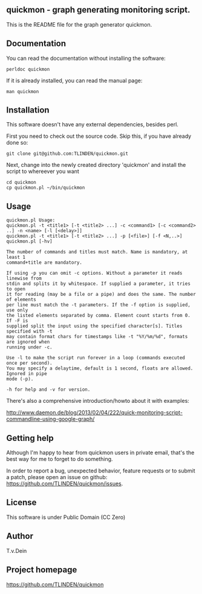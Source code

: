 ## quickmon - graph generating monitoring script.

This is the README file for the graph generator quickmon.

## Documentation

You can read the documentation without installing the
software:

    perldoc quickmon

If it is already installed, you can read the manual page:

    man quickmon

## Installation

This software doesn't have any external dependencies, besides
perl.

First you need to check out the source code. Skip this, if
you have already done so:

    git clone git@github.com:TLINDEN/quickmon.git

Next, change into the newly created directory 'quickmon' and
install the script to whereever you want

    cd quickmon
    cp quickmon.pl ~/bin/quickmon

## Usage
    
    quickmon.pl Usage:
    quickmon.pl -t <title1> [-t <title2> ...] -c <command1> [-c <command2> ..] -n <name> [-l [<delay>]]
    quickmon.pl -t <title1> [-t <title2> ...] -p [<file>] [-f <N,..>]
    quickmon.pl [-hv]
    
    The number of commands and titles must match. Name is mandatory, at least 1
    command+title are mandatory.
    
    If using -p you can omit -c options. Without a parameter it reads linewise from
    stdin and splits it by whitespace. If supplied a parameter, it tries to open
    it for reading (may be a file or a pipe) and does the same. The number of elements
    per line must match the -t parameters. If the -f option is supplied, use only
    the listed elements separated by comma. Element count starts from 0. If -F is
    supplied split the input using the specified character[s]. Titles specified with -t
    may contain format chars for timestamps like -t "%Y/%m/%d", formats are ignored when
    running under -c.
    
    Use -l to make the script run forever in a loop (commands executed once per second).
    You may specify a delaytime, default is 1 second, floats are allowed. Ignored in pipe
    mode (-p).
    
    -h for help and -v for version.

There's also a comprehensive introduction/howto about it
with examples:

http://www.daemon.de/blog/2013/02/04/222/quick-monitoring-script-commandline-using-google-graph/

## Getting help

Although I'm happy to hear from quickmon users in private email,
that's the best way for me to forget to do something.

In order to report a bug, unexpected behavior, feature requests
or to submit a patch, please open an issue on github:
https://github.com/TLINDEN/quickmon/issues.

## License

This software is under Public Domain (CC Zero)

## Author

T.v.Dein <tom AT vondein DOT org>

## Project homepage

https://github.com/TLINDEN/quickmon
